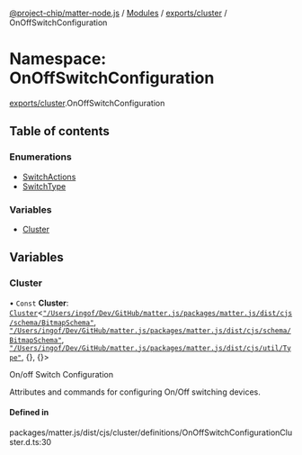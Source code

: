 [@project-chip/matter-node.js](../README.md) / [Modules](../modules.md) / [exports/cluster](exports_cluster.md) / OnOffSwitchConfiguration

# Namespace: OnOffSwitchConfiguration

[exports/cluster](exports_cluster.md).OnOffSwitchConfiguration

## Table of contents

### Enumerations

- [SwitchActions](../enums/exports_cluster.OnOffSwitchConfiguration.SwitchActions.md)
- [SwitchType](../enums/exports_cluster.OnOffSwitchConfiguration.SwitchType.md)

### Variables

- [Cluster](exports_cluster.OnOffSwitchConfiguration.md#cluster)

## Variables

### Cluster

• `Const` **Cluster**: [`Cluster`](exports_cluster.md#cluster)<[`"/Users/ingof/Dev/GitHub/matter.js/packages/matter.js/dist/cjs/schema/BitmapSchema"`](export._internal_.__Users_ingof_Dev_GitHub_matter_js_packages_matter_js_dist_cjs_schema_BitmapSchema_.md), [`"/Users/ingof/Dev/GitHub/matter.js/packages/matter.js/dist/cjs/schema/BitmapSchema"`](export._internal_.__Users_ingof_Dev_GitHub_matter_js_packages_matter_js_dist_cjs_schema_BitmapSchema_.md), [`"/Users/ingof/Dev/GitHub/matter.js/packages/matter.js/dist/cjs/util/Type"`](export._internal_.__Users_ingof_Dev_GitHub_matter_js_packages_matter_js_dist_cjs_util_Type_.md), {}, {}\>

On/off Switch Configuration

Attributes and commands for configuring On/Off switching devices.

#### Defined in

packages/matter.js/dist/cjs/cluster/definitions/OnOffSwitchConfigurationCluster.d.ts:30
